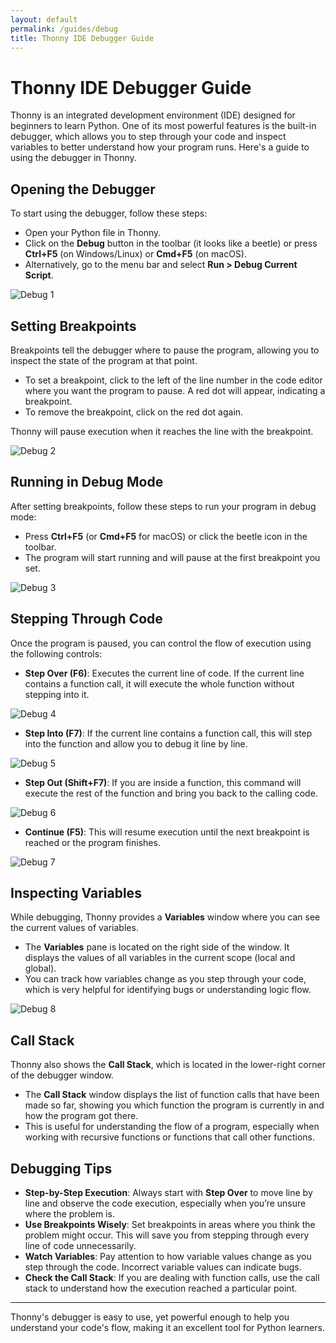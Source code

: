 ```yaml
---
layout: default  
permalink: /guides/debug  
title: Thonny IDE Debugger Guide  
---
```


# Thonny IDE Debugger Guide

Thonny is an integrated development environment (IDE) designed for beginners to learn Python. One of its most powerful features is the built-in debugger, which allows you to step through your code and inspect variables to better understand how your program runs. Here's a guide to using the debugger in Thonny.

## **Opening the Debugger**

To start using the debugger, follow these steps:
- Open your Python file in Thonny.
- Click on the **Debug** button in the toolbar (it looks like a beetle) or press **Ctrl+F5** (on Windows/Linux) or **Cmd+F5** (on macOS).
- Alternatively, go to the menu bar and select **Run > Debug Current Script**.


![Debug 1](../images/debug1.png "Debug 1")

## **Setting Breakpoints**

Breakpoints tell the debugger where to pause the program, allowing you to inspect the state of the program at that point.

- To set a breakpoint, click to the left of the line number in the code editor where you want the program to pause. A red dot will appear, indicating a breakpoint.
- To remove the breakpoint, click on the red dot again.
  
Thonny will pause execution when it reaches the line with the breakpoint.

![Debug 2](../images/debug2.png "Debug 2")

## **Running in Debug Mode**

After setting breakpoints, follow these steps to run your program in debug mode:
- Press **Ctrl+F5** (or **Cmd+F5** for macOS) or click the beetle icon in the toolbar.
- The program will start running and will pause at the first breakpoint you set.

![Debug 3](../images/debug3.png "Debug 3")

## **Stepping Through Code**

Once the program is paused, you can control the flow of execution using the following controls:

- **Step Over (F6)**: Executes the current line of code. If the current line contains a function call, it will execute the whole function without stepping into it.

![Debug 4](../images/debug4.png "Debug 4")

- **Step Into (F7)**: If the current line contains a function call, this will step into the function and allow you to debug it line by line.

![Debug 5](../images/debug5.png "Debug 5")

- **Step Out (Shift+F7)**: If you are inside a function, this command will execute the rest of the function and bring you back to the calling code.

![Debug 6](../images/debug6.png "Debug 6")

- **Continue (F5)**: This will resume execution until the next breakpoint is reached or the program finishes.

![Debug 7](../images/debug7.png "Debug 7")

## **Inspecting Variables**

While debugging, Thonny provides a **Variables** window where you can see the current values of variables.

- The **Variables** pane is located on the right side of the window. It displays the values of all variables in the current scope (local and global).
- You can track how variables change as you step through your code, which is very helpful for identifying bugs or understanding logic flow.

![Debug 8](../images/debug8.png "Debug 8")


## **Call Stack**

Thonny also shows the **Call Stack**, which is located in the lower-right corner of the debugger window.

- The **Call Stack** window displays the list of function calls that have been made so far, showing you which function the program is currently in and how the program got there.
- This is useful for understanding the flow of a program, especially when working with recursive functions or functions that call other functions.


## **Debugging Tips**

- **Step-by-Step Execution**: Always start with **Step Over** to move line by line and observe the code execution, especially when you’re unsure where the problem is.
- **Use Breakpoints Wisely**: Set breakpoints in areas where you think the problem might occur. This will save you from stepping through every line of code unnecessarily.
- **Watch Variables**: Pay attention to how variable values change as you step through the code. Incorrect variable values can indicate bugs.
- **Check the Call Stack**: If you are dealing with function calls, use the call stack to understand how the execution reached a particular point.

---

Thonny's debugger is easy to use, yet powerful enough to help you understand your code's flow, making it an excellent tool for Python learners. 
